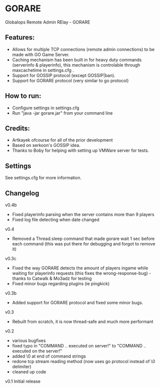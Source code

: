 # GORARE
Globalops Remote Admin RElay - GORARE

Features:
----------
- Allows for multiple TCP connections (remote admin connections) to be made with GO Game Server.
- Caching mechanism has been built in for heavy duty commands (serverinfo & playerinfo),
this mechanism is controlable through maxcachetime in settings.cfg .
- Support for GOSSIP protocol (except GOSSIP|ban).
- Support for GORARE protocol (very similar to go protocol)

How to run:
------------
- Configure settings in settings.cfg
- Run "java -jar gorare.jar" from your command line

Credits:
----------
- Artkayek ofcourse for all of the prior development
- Based on serkoon's GOSSIP idea.
- Thanks to Boby for helping with setting up VMWare server for tests.

Settings
---------
See settings.cfg for more information.


Changelog
---------
v0.4b
- Fixed playerinfo parsing when the server contains more than 9 players
- Fixed log file detecting when date changed

v0.4
- Removed a Thread.sleep command that made gorare wait 1 sec before each command (this was put there for debugging and forgot to remove it)

v0.3c
- Fixed the way GORARE detects the amount of players ingame while waiting for playerinfo requests (this fixes the wrong-response-bug) - thanks to Catwalk & Mo3adz for testing
- Fixed minor bugs regarding plugins (ie pingkick)

v0.3b
- Added support for GORARE protocol and fixed some minor bugs.

v0.3
- Rebuilt from scratch, it is now thread-safe and much more performant

v0.2
- various bugfixes
- fixed typo in "COMMAND .. executed on server!" to "COMMAND .. executed on the server!"
- added \0 at end of command strings
- redone tcp stream reading method (now uses go protocol instead of \0 delimiter)
- cleaned up code

v0.1 Initial release
